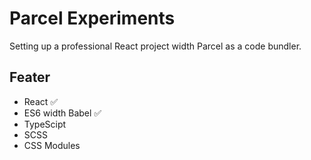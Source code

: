 # Parcel Experiments

Setting up a professional React project width Parcel as a code bundler.


## Feater

- React ✅
- ES6 width Babel ✅
- TypeScipt
- SCSS
- CSS Modules

